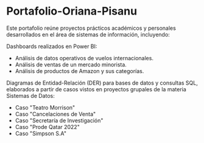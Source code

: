 # Portafolio-Oriana-Pisanu
Este portafolio reúne proyectos prácticos académicos y personales desarrollados en el área de sistemas de información, incluyendo:

Dashboards realizados en Power BI:
 - Análisis de datos operativos de vuelos internacionales.
 - Análisis de ventas de un mercado minorista.
 - Análisis de productos de Amazon y sus categorías.
 
Diagramas de Entidad-Relación (DER) para bases de datos y consultas SQL, elaborados a partir de casos vistos en proyectos grupales de la materia Sistemas de Datos:
 - Caso "Teatro Morrison"
 - Caso "Cancelaciones de Venta"
 - Caso "Secretaría de Investigación"
 - Caso "Prode Qatar 2022"
 - Caso "Simpson S.A"


